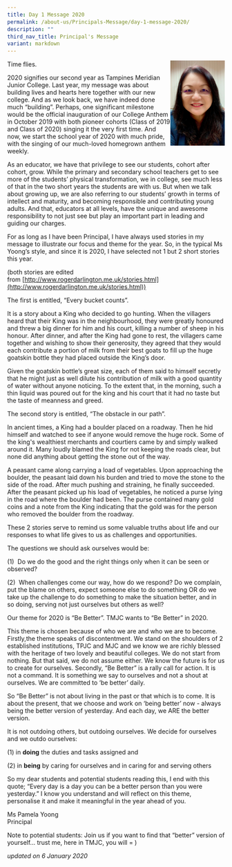 ```yaml
---
title: Day 1 Message 2020
permalink: /about-us/Principals-Message/day-1-message-2020/
description: ""
third_nav_title: Principal's Message
variant: markdown
---
```

<img src="/images/Ms%20Yoong%202020_Edited.jpeg" style="width:25%" align="right">
		 
Time flies.

2020 signifies our second year as Tampines Meridian Junior College. Last year, my message was about building lives and hearts here together with our new college. And as we look back, we have indeed done much “building”. Perhaps, one significant milestone would be the official inauguration of our College Anthem in October 2019 with both pioneer cohorts (Class of 2019 and Class of 2020) singing it the very first time. And now, we start the school year of 2020 with much pride, with the singing of our much-loved homegrown anthem weekly.

As an educator, we have that privilege to see our students, cohort after cohort, grow. While the primary and secondary school teachers get to see more of the students’ physical transformation, we in college, see much less of that in the two short years the students are with us. But when we talk about growing up, we are also referring to our students’ growth in terms of intellect and maturity, and becoming responsible and contributing young adults. And that, educators at all levels, have the unique and awesome responsibility to not just see but play an important part in leading and guiding our charges.

For as long as I have been Principal, I have always used stories in my message to illustrate our focus and theme for the year. So, in the typical Ms Yoong’s style, and since it is 2020, I have selected not 1 but 2 short stories this year.

(both stories are edited from&nbsp;[http://www.rogerdarlington.me.uk/stories.html](http://www.rogerdarlington.me.uk/stories.html))

The first is entitled, “Every bucket counts”.

It is a story about a King who decided to go hunting. When the villagers heard that their King was in the neighbourhood, they were greatly honoured and threw a big dinner for him and his court, killing a number of sheep in his honour. After dinner, and after the King had gone to rest, the villagers came together and wishing to show their generosity, they agreed that they would each contribute a portion of milk from their best goats to fill up the huge goatskin bottle they had placed outside the King’s door.

Given the goatskin bottle’s great size, each of them said to himself secretly that he might just as well dilute his contribution of milk with a good quantity of water without anyone noticing. To the extent that, in the morning, such a thin liquid was poured out for the king and his court that it had no taste but the taste of meanness and greed.

The second story is entitled, “The obstacle in our path”.

In ancient times, a King had a boulder placed on a roadway. Then he hid himself and watched to see if anyone would remove the huge rock. Some of the king's wealthiest merchants and courtiers came by and simply walked around it. Many loudly blamed the King for not keeping the roads clear, but none did anything about getting the stone out of the way.

A peasant came along carrying a load of vegetables. Upon approaching the boulder, the peasant laid down his burden and tried to move the stone to the side of the road. After much pushing and straining, he finally succeeded. After the peasant picked up his load of vegetables, he noticed a purse lying in the road where the boulder had been. The purse contained many gold coins and a note from the King indicating that the gold was for the person who removed the boulder from the roadway.

These 2 stories serve to remind us some valuable truths about life and our responses to what life gives to us as challenges and opportunities.

The questions we should ask ourselves would be:

(1)&nbsp;&nbsp;Do we do the good and the right things only when it can be seen or observed?

(2)&nbsp;&nbsp;When challenges come our way, how do we respond? Do we complain, put the blame on others, expect someone else to do something OR do we take up the challenge to do something to make the situation better, and in so doing, serving not just ourselves but others as well?

Our theme for 2020 is “Be Better”. TMJC wants to “Be Better” in 2020.

This theme is chosen because of who we are and who we are to become. Firstly,the theme speaks of discontentment. We stand on the shoulders of 2 established institutions, TPJC and MJC and we know we are richly blessed with the heritage of two lovely and beautiful colleges. We do not start from nothing. But that said, we do not assume either. We know the future is for us to create for ourselves. Secondly, “Be Better” is a rally call for action. It is not a command. It is something we say to ourselves and not a shout at ourselves. We are committed to ‘be better’ daily.&nbsp;

So “Be Better” is not about living in the past or that which is to come. It is about the present, that we choose and work on ‘being better’ now - always being the better version of yesterday. And each day, we ARE the better version.

It is not outdoing others, but outdoing ourselves. We decide for ourselves and we outdo ourselves:

(1) in&nbsp;**doing**&nbsp;the duties and tasks assigned and

(2) in&nbsp;**being**&nbsp;by caring for ourselves and in caring for and serving others

So my dear students and potential students reading this, I end with this quote; “Every day is a day you can be a better person than you were yesterday.” I know you understand and will reflect on this theme, personalise it and make it meaningful in the year ahead of you.  
  
Ms Pamela Yoong  <br>
Principal  
  
Note to potential students: Join us if you want to find that “better” version of yourself… trust me, here in TMJC, you will = )

  
_updated on&nbsp;6 January 2020_